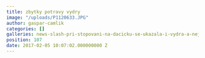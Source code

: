```yaml
---
title: zbytky potravy vydry
image: "/uploads/P1120633.JPG"
author: gaspar-camlik
categories: []
galleries: news-slash-pri-stopovani-na-dacicku-se-ukazala-i-vydra-a-nejen-tam
position: 107
date: 2017-02-05 10:07:02.000000000 Z
---
```

